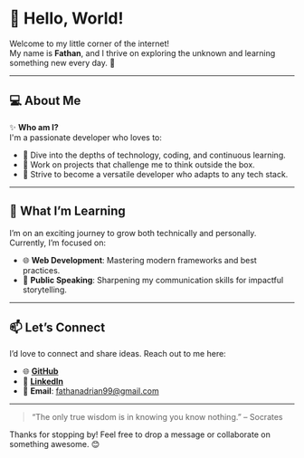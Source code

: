 # 👋 Hello, World!  

Welcome to my little corner of the internet!  
My name is **Fathan**, and I thrive on exploring the unknown and learning something new every day. 🌟  

---

## 💻 About Me  
✨ **Who am I?**  
I'm a passionate developer who loves to:  
- 🧠 Dive into the depths of technology, coding, and continuous learning.  
- 🚀 Work on projects that challenge me to think outside the box.  
- 🎯 Strive to become a versatile developer who adapts to any tech stack.  

---

## 🌱 What I’m Learning  
I’m on an exciting journey to grow both technically and personally. Currently, I’m focused on:  
- 🌐 **Web Development**: Mastering modern frameworks and best practices.  
- 🎤 **Public Speaking**: Sharpening my communication skills for impactful storytelling.  

---

## 📫 Let’s Connect  
I’d love to connect and share ideas. Reach out to me here:  
- 🌐 [**GitHub**](https://github.com/MasFana)  
- 💼 [**LinkedIn**](https://linkedin.com/in/adrianfathan)  
- 📧 **Email**: [fathanadrian99@gmail.com](mailto:fathanadrian99@gmail.com)  

---

> “The only true wisdom is in knowing you know nothing.” – Socrates  

Thanks for stopping by! Feel free to drop a message or collaborate on something awesome. 😊  
